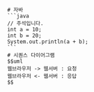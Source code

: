 
        # 자바
        ```java
        // 주석입니다.
        int a = 10;
        int b = 20;
        System.out.println(a + b);
        ```
        # 시퀀스 다이어그램
        $$uml
        웹브라우저 -> 웹서버 : 요청
        웹브라우저 <- 웹서버 : 응답
        $$
